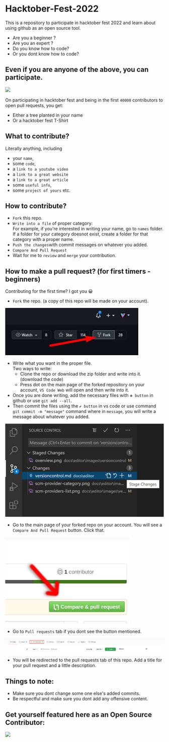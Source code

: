 # Hacktober-Fest-2022
This is a repository to participate in hacktober fest 2022 and learn about using github as an open source tool.

- Are you a beginner ?
- Are you an expert ?
- Do you know how to code?
- Or you dont know how to code?

## Even if you are anyone of the above, you can participate.


<img src = "https://res.cloudinary.com/practicaldev/image/fetch/s--lGJu31oG--/c_imagga_scale,f_auto,fl_progressive,h_900,q_auto,w_1600/https://dev-to-uploads.s3.amazonaws.com/uploads/articles/ymlmr15l83rrjq8natft.jpg">



On participating in hacktober fest and being in the first `40000` contributors to open pull requests, you get:
- Either a tree planted in your name
- Or a hacktober fest T-Shirt

## What to contribute?

Literally anything, including 
- your `name`,
- some `code`,
- a `link to a youtube video`
- a `link to a great website`
- a `link to a great article`
- some `useful info`,
- some `project of yours` etc.


## How to contribute?

- `Fork` this repo.
- `Write into a file` of proper category: <br/> For example, if you're interested in writing your name, go to `names` folder. If a folder for your category doesnot exist, create a folder for that category with a proper name.
- `Push the changes`with commit messages on whatever you added.
- `Compare And Pull Request`
- Wait for me to `review` and `merge` your contribution.

## How to make a pull request? (for first timers - beginners)

Contributing for the first time? I got you 😀

- `Fork` the repo. (a copy of this repo will be made on your account).

<img src ="fork.jpg" >

- Write what you want in the proper file.<br/>
    Two ways to write:
  - Clone the repo or download the zip folder and write into it. (download the code)
  - Press dot on the main page of the forked repository on your account, `VS Code Web` will open and then write into it.
- Once you are done writing, add the necessary files with `➕ button` in github or use `git add --all`.
- Then commit the files using the `✔ button` in vs code or use command `git commit -m "message"` command where in `message`, you will write a message about whatever you added.

<img src = "vsCode.png">

- Go to the main page of your forked repo on your account. You will see a `Compare And Pull Request` button. Click that. 

<img src = "compareandpull.png" >

- Go to `Pull requests` tab if you dont see the button mentioned.

<img src = "pRequestTab.png" >

- You will be redirected to the pull requests tab of this repo. Add a title for your pull request and a little description.

## Things to note:

- Make sure you dont change some one else's added commits.
- Be respectful and make sure you dont add any offensive content.

## Get yourself featured here as an Open Source Contributor:

<a href="https://github.com/Umar-Waseem/Hacktober-Fest-2022/graphs/contributors">
  <img src="https://contrib.rocks/image?repo=Umar-Waseem/Hacktober-Fest-2022" />
</a>



